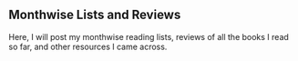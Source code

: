 ## Monthwise Lists and Reviews

Here, I will post my monthwise reading lists, reviews of all the books I read so far, and other resources I came across.
